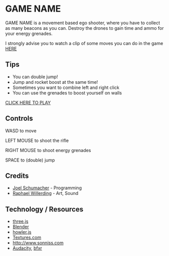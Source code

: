 # GAME NAME
GAME NAME is a movement based ego shooter, where you have to collect as many beacons as you can.
Destroy the drones to gain time and ammo for your energy grenades.

I strongly advise you to watch a clip of some moves you can do in the game [HERE](YOUTUBELINK)

## Tips
* You can double jump!
* Jump and rocket boost at the same time!
* Sometimes you want to combine left and right click
* You can use the grenades to boost yourself on walls

[CLICK HERE TO PLAY](https://pfirsich.github.io/LD37/)

## Controls
WASD to move

LEFT MOUSE to shoot the rifle

RIGHT MOUSE to shoot energy grenades

SPACE to (double) jump

## Credits
* [Joel Schumacher](http://theshoemaker.de) - Programming
* [Raphael Willerding](https://www.artstation.com/artist/kerberos22) - Art, Sound

## Technology / Resources
* [three.js](http://threejs.org/)
* [Blender](http://blender.org)
* [howler.js](https://howlerjs.com/)
* [Textures.com](http://textures.com/)
* http://www.sonniss.com
* [Audacity](http://www.audacityteam.org/), [bfxr](http://www.bfxr.net/)